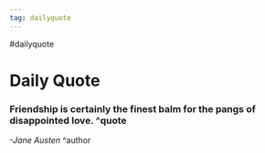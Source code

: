 ```yaml
---
tag: dailyquote
---
```


#dailyquote

# Daily Quote

### Friendship is certainly the finest balm for the pangs of disappointed love. ^quote
*-Jane Austen* ^author
